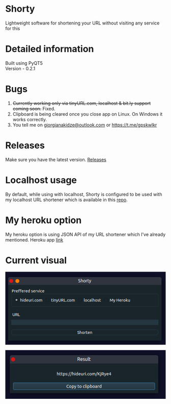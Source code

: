 # Shorty

Lightweight software for shortening your URL without visiting any service for this

# Detailed information 

Built using PyQT5    
Version - 0.2.1

# Bugs 

1. <strike>Currently working only via tinyURL.com, localhost & bit.ly support coming soon.</strike> Fixed.
2. Clipboard is being cleared once you close app on Linux. On Windows it works correctly.
3. You tell me on giorgianakidze@outlook.com or https://t.me/gpskwlkr

# Releases

Make sure you have the latest version. [Releases](https://github.com/gpskwlkr/shorty/releases/)

# Localhost usage

By default, while using with localhost, Shorty is configured to be used with my localhost URL shortener which is available in this [repo](https://github.com/gpskwlkr/flask-url-shortener).

# My heroku option

My heroku option is using JSON API of my URL shortener which I've already mentioned. Heroku app [link](https://flaskshortener.herokuapp.com/)

# Current visual

![Screenshot](https://raw.githubusercontent.com/gpskwlkr/shorty/master/screenshots/shorty_0.2.png)


![Screenshot](https://raw.githubusercontent.com/gpskwlkr/shorty/master/screenshots/result.png)
